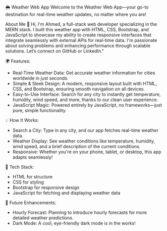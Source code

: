 🌦️ Weather Web App Welcome to the Weather Web App—your go-to destination for real-time weather updates, no matter where you are!

About Me 👋 Hi, I'm Ahmed, a full-stack web developer specializing in the MERN stack. I built this weather app with HTML, CSS, Bootstrap, and JavaScript to showcase my ability to create responsive interfaces that integrate seamlessly with external APIs for real-time data. I'm passionate about solving problems and enhancing performance through scalable solutions. Let’s connect on GitHub or LinkedIn."

🌍 Features:

- Real-Time Weather Data: Get accurate weather information for cities worldwide in just seconds.
- Simple & Sleek Design: A modern, responsive layout built with HTML, CSS, and Bootstrap, ensuring smooth navigation on all devices.
- Easy-to-Use Interface: Search for any city to instantly get temperature, humidity, wind speed, and more, thanks to our clean user experience.
- JavaScript Magic: Powered entirely by JavaScript, no frameworks—just pure, simple functionality.

💡 How It Works:

- Search a City: Type in any city, and our app fetches real-time weather data.
- Weather Display: See weather conditions like temperature, humidity, wind speed, and a brief description of the current conditions.
- Responsive: Whether you're on your phone, tablet, or desktop, this app adapts seamlessly!

🚀 Tech Stack:

- HTML for structure
- CSS for styling
- Bootstrap for responsive design
- JavaScript for fetching and displaying weather data

🎯 Future Enhancements:

- Hourly Forecast: Planning to introduce hourly forecasts for more detailed weather predictions.
- Dark Mode: A cool, eye-friendly dark mode is in the works!
